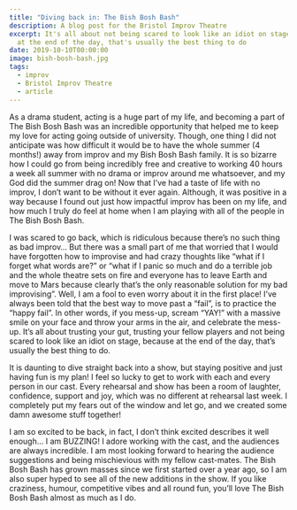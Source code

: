 ```yaml
---
title: "Diving back in: The Bish Bosh Bash"
description: A blog post for the Bristol Improv Theatre
excerpt: It's all about not being scared to look like an idiot on stage, because
  at the end of the day, that's usually the best thing to do
date: 2019-10-10T00:00:00
image: bish-bosh-bash.jpg
tags:
  - improv
  - Bristol Improv Theatre
  - article
---
```


As a drama student, acting is a huge part of my life, and becoming a part of The Bish Bosh Bash was an incredible opportunity that helped me to keep my love for acting going outside of university. Though, one thing I did not anticipate was how difficult it would be to have the whole summer (4 months!) away from improv and my Bish Bosh Bash family. It is so bizarre how I could go from being incredibly free and creative to working 40 hours a week all summer with no drama or improv around me whatsoever, and my God did the summer drag on! Now that I’ve had a taste of life with no improv, I don’t want to be without it ever again. Although, it was positive in a way because I found out just how impactful improv has been on my life, and how much I truly do feel at home when I am playing with all of the people in The Bish Bosh Bash.

I was scared to go back, which is ridiculous because there’s no such thing as bad improv… But there was a small part of me that worried that I would have forgotten how to improvise and had crazy thoughts like “what if I forget what words are?” or “what if I panic so much and do a terrible job and the whole theatre sets on fire and everyone has to leave Earth and move to Mars because clearly that’s the only reasonable solution for my bad improvising”. Well, I am a fool to even worry about it in the first place! I’ve always been told that the best way to move past a “fail”, is to practice the “happy fail”. In other words, if you mess-up, scream “YAY!” with a massive smile on your face and throw your arms in the air, and celebrate the mess-up. It’s all about trusting your gut, trusting your fellow players and not being scared to look like an idiot on stage, because at the end of the day, that’s usually the best thing to do.

It is daunting to dive straight back into a show, but staying positive and just having fun is my plan! I feel so lucky to get to work with each and every person in our cast. Every rehearsal and show has been a room of laughter, confidence, support and joy, which was no different at rehearsal last week. I completely put my fears out of the window and let go, and we created some damn awesome stuff together!

I am so excited to be back, in fact, I don’t think excited describes it well enough… I am BUZZING! I adore working with the cast, and the audiences are always incredible. I am most looking forward to hearing the audience suggestions and being mischievious with my fellow cast-mates. The Bish Bosh Bash has grown masses since we first started over a year ago, so I am also super hyped to see all of the new additions in the show. If you like craziness, humour, competitive vibes and all round fun, you’ll love The Bish Bosh Bash almost as much as I do.
